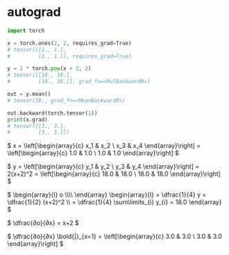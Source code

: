 # autograd

```python
import torch

x = torch.ones(2, 2, requires_grad=True)
# tensor([[1., 1.],
#         [1., 1.]], requires_grad=True)

y = 2 * torch.pow(x + 2, 2)
# tensor([[18., 18.],
#         [18., 18.]], grad_fn=<MulBackward0>)

out = y.mean()
# tensor(18., grad_fn=<MeanBackward0>)

out.backward(torch.tensor(1))
print(x.grad)
# tensor([[3., 3.],
#         [3., 3.]])
```

$
    x = \left[\begin{array}{c}
            x_1 & x_2
        \\  x_3 & x_4
    \end{array}\right]
    = \left[\begin{array}{c}
            1.0 & 1.0
        \\  1.0 & 1.0
    \end{array}\right]
$

$
    y
    = \left[\begin{array}{c}
            y_1 & y_2
        \\  y_3 & y_4
    \end{array}\right]
    = 2(x+2)^2
    = \left[\begin{array}{c}
            18.0 & 18.0
        \\  18.0 & 18.0
    \end{array}\right]
$

$
    \begin{array}{l}
        o \\\\\\\\
    \end{array}
    \begin{array}{l}
            = \dfrac{1}{4} y = \dfrac{1}{2} (x+2)^2
    \\\\    = \dfrac{1}{4} \sum\limits_{i} y_{i} = 18.0
    \end{array}
$

$
    \dfrac{∂o}{∂x} = x+2
$

$
    \dfrac{∂o}{∂x} \bold{|}_{x=1}
    = \left[\begin{array}{c}
            3.0 & 3.0
        \\  3.0 & 3.0
    \end{array}\right]
$
